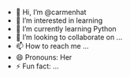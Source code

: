 - 👋 Hi, I’m @carmenhat
- 👀 I’m interested in learning
- 🌱 I’m currently learning Python
- 💞️ I’m looking to collaborate on ...
- 📫 How to reach me ...
- 😄 Pronouns: Her
- ⚡ Fun fact: ...

<!---
carmenhat/carmenhat is a ✨ special ✨ repository because its `README.md` (this file) appears on your GitHub profile.
You can click the Preview link to take a look at your changes.
--->

